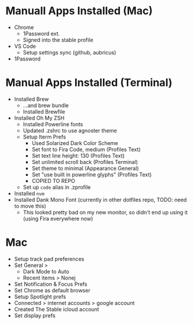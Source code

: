 # Manuall Apps Installed (Mac)

* Chrome
  * 1Password ext.
  * Signed into the stable profile
* VS Code
  * Setup settings sync (github, aubricus)
* 1Password

# Manual Apps Installed (Terminal)

* Installed Brew
  * ...and brew bundle
  * Installed Brewfile
* Installed Oh My ZSH
    * Installed Powerline fonts
    * Updated .zshrc to use agnoster theme
    * Setup Iterm Prefs
        * Used Solarized Dark Color Scheme
        * Set font to Fira Code, medium (Profiles Text)
        * Set text line height: 130 (Profiles Text)
        * Set unlimited scroll back (Profiles Terminal)
        * Set theme to minimal (Appearance General)
        * Set "use built in powerline glyphs" (Profiles Text)
        * COPIED TO REPO
    * Set up `code` alias in .zprofile
* Installed `nvm` 
* Installed Dank Mono Font (currently in other dotfiles repo, TODO: need to move this)
  * This looked pretty bad on my new monitor, so didn't end up using it (using Fira everywhere now)

# Mac

* Setup track pad preferences
* Set General > 
  * Dark Mode to Auto
  * Recent items > Nonej
* Set Notification & Focus Prefs
* Set Chrome as default browser
* Setup Spotlight prefs
* Connected > internet accounts > google account
* Created The Stable icloud account
* Set display prefs
